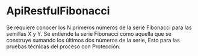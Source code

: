 # ApiRestfulFibonacci
Se requiere conocer los N primeros números de la serie Fibonacci para las  semillas X y Y. Se entiende la serie Fibonacci como aquella que se construye  sumando los últimos dos números de la serie, Esto para las pruebas técnicas del proceso con Protección.

